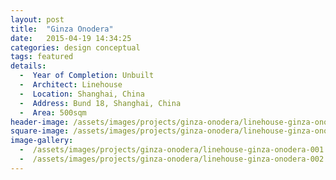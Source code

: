 ```yaml
---
layout: post
title:  "Ginza Onodera"
date:   2015-04-19 14:34:25
categories: design conceptual
tags: featured
details:
  -  Year of Completion: Unbuilt
  -  Architect: Linehouse
  -  Location: Shanghai, China
  -  Address: Bund 18, Shanghai, China
  -  Area: 500sqm
header-image: /assets/images/projects/ginza-onodera/linehouse-ginza-onodera-001.jpg
square-image: /assets/images/projects/ginza-onodera/linehouse-ginza-onodera-square.jpg
image-gallery:
  -  /assets/images/projects/ginza-onodera/linehouse-ginza-onodera-001.jpg
  -  /assets/images/projects/ginza-onodera/linehouse-ginza-onodera-002.jpg
---
```

